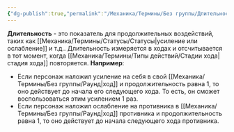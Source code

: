 ```yaml
---
{"dg-publish":true,"permalink":"/Механика/Термины/Без группы/Длительность/","noteIcon":"","created":"2025-10-12T10:43:46.465+03:00","updated":"2025-09-24T17:31:40.325+03:00"}
---
```



**Длительность** - это показатель для продолжительных воздействий, таких как [[Механика/Термины/Статусы/Статусы\|усиление или ослабление]] и т.д.. Длительность измеряется в ходах и отсчитывается в тот момент, когда [[Механика/Термины/Типы действий/Стадии хода\|стадия хода]] повторяется. 
**Например**:
- Если персонаж наложил усиление на себя в свой [[Механика/Термины/Без группы/Раунд\|ход]] и продолжительность равна 1, то оно действует до начала его следующего хода. То есть, он сможет воспользоваться этим усилением 1 раз. 
- Если персонаж наложил ослабление на противника в [[Механика/Термины/Без группы/Раунд\|ход]] противника и продолжительность равна 1, то оно действует до начала следующего хода противника. 